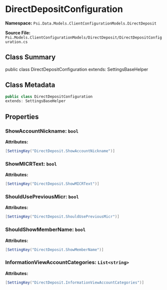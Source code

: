 # DirectDepositConfiguration

**Namespace:** `Psi.Data.Models.ClientConfigurationModels.DirectDeposit`

**Source File:** `Psi.Models.ClientConfigurationModels/DirectDeposit/DirectDepositConfiguration.cs`

## Class Summary

public class DirectDepositConfiguration
extends: SettingsBaseHelper

## Class Metadata

```typescript
public class DirectDepositConfiguration
extends: SettingsBaseHelper
```

## Properties

### ShowAccountNickname: `bool`

**Attributes:**
```csharp
[SettingKey("DirectDeposit.ShowAccountNickname")]
```

### ShowMICRText: `bool`

**Attributes:**
```csharp
[SettingKey("DirectDeposit.ShowMICRText")]
```

### ShouldUsePreviousMicr: `bool`

**Attributes:**
```csharp
[SettingKey("DirectDeposit.ShouldUsePreviousMicr")]
```

### ShouldShowMemberName: `bool`



**Attributes:**
```csharp
[SettingKey("DirectDeposit.ShowMemberName")]
```

### InformationViewAccountCategories: `List<string>`



**Attributes:**
```csharp
[SettingKey("DirectDeposit.InformationViewAccountCategories")]
```
